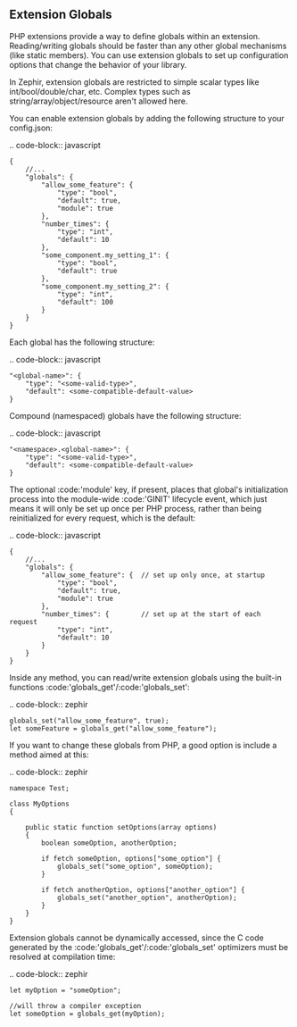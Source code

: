 Extension Globals
-----------------
PHP extensions provide a way to define globals within an extension. Reading/writing globals should be faster than any other
global mechanisms (like static members). You can use extension globals to set up configuration options that change the
behavior of your library.

In Zephir, extension globals are restricted to simple scalar types like int/bool/double/char, etc. Complex types such as
string/array/object/resource aren't allowed here.

You can enable extension globals by adding the following structure to your config.json:

.. code-block:: javascript

    {
        //...
        "globals": {
            "allow_some_feature": {
                "type": "bool",
                "default": true,
                "module": true
            },
            "number_times": {
                "type": "int",
                "default": 10
            },
            "some_component.my_setting_1": {
                "type": "bool",
                "default": true
            },
            "some_component.my_setting_2": {
                "type": "int",
                "default": 100
            }
        }
    }

Each global has the following structure:

.. code-block:: javascript

    "<global-name>": {
        "type": "<some-valid-type>",
        "default": <some-compatible-default-value>
    }

Compound (namespaced) globals have the following structure:

.. code-block:: javascript

    "<namespace>.<global-name>": {
        "type": "<some-valid-type>",
        "default": <some-compatible-default-value>
    }

The optional :code:'module' key, if present, places that global's initialization process into the module-wide :code:'GINIT'
lifecycle event, which just means it will only be set up once per PHP process, rather than being reinitialized for every
request, which is the default:

.. code-block:: javascript

    {
        //...
        "globals": {
            "allow_some_feature": {  // set up only once, at startup
                "type": "bool",
                "default": true,
                "module": true
            },
            "number_times": {        // set up at the start of each request
                "type": "int",
                "default": 10
            }
        }
    }

Inside any method, you can read/write extension globals using the built-in functions :code:'globals_get'/:code:'globals_set':

.. code-block:: zephir

    globals_set("allow_some_feature", true);
    let someFeature = globals_get("allow_some_feature");

If you want to change these globals from PHP, a good option is include a method aimed at this:

.. code-block:: zephir

    namespace Test;

    class MyOptions
    {

        public static function setOptions(array options)
        {
            boolean someOption, anotherOption;

            if fetch someOption, options["some_option"] {
                globals_set("some_option", someOption);
            }

            if fetch anotherOption, options["another_option"] {
                globals_set("another_option", anotherOption);
            }
        }
    }

Extension globals cannot be dynamically accessed, since the C code generated by the :code:'globals_get'/:code:'globals_set'
optimizers must be resolved at compilation time:

.. code-block:: zephir

    let myOption = "someOption";

    //will throw a compiler exception
    let someOption = globals_get(myOption);

